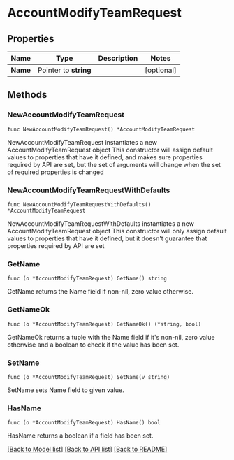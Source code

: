 # AccountModifyTeamRequest

## Properties

Name | Type | Description | Notes
------------ | ------------- | ------------- | -------------
**Name** | Pointer to **string** |  | [optional] 

## Methods

### NewAccountModifyTeamRequest

`func NewAccountModifyTeamRequest() *AccountModifyTeamRequest`

NewAccountModifyTeamRequest instantiates a new AccountModifyTeamRequest object
This constructor will assign default values to properties that have it defined,
and makes sure properties required by API are set, but the set of arguments
will change when the set of required properties is changed

### NewAccountModifyTeamRequestWithDefaults

`func NewAccountModifyTeamRequestWithDefaults() *AccountModifyTeamRequest`

NewAccountModifyTeamRequestWithDefaults instantiates a new AccountModifyTeamRequest object
This constructor will only assign default values to properties that have it defined,
but it doesn't guarantee that properties required by API are set

### GetName

`func (o *AccountModifyTeamRequest) GetName() string`

GetName returns the Name field if non-nil, zero value otherwise.

### GetNameOk

`func (o *AccountModifyTeamRequest) GetNameOk() (*string, bool)`

GetNameOk returns a tuple with the Name field if it's non-nil, zero value otherwise
and a boolean to check if the value has been set.

### SetName

`func (o *AccountModifyTeamRequest) SetName(v string)`

SetName sets Name field to given value.

### HasName

`func (o *AccountModifyTeamRequest) HasName() bool`

HasName returns a boolean if a field has been set.


[[Back to Model list]](../README.md#documentation-for-models) [[Back to API list]](../README.md#documentation-for-api-endpoints) [[Back to README]](../README.md)


